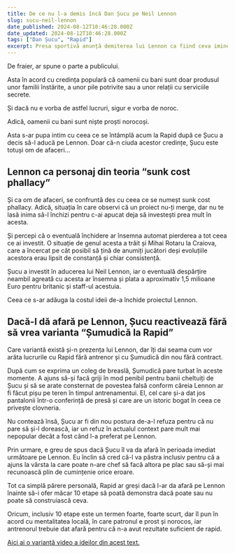 ```yaml
---
title: De ce nu l-a demis încă Dan Șucu pe Neil Lennon
slug: sucu-neil-lennon
date_published: 2024-08-12T10:46:28.000Z
date_updated: 2024-08-12T10:46:28.000Z
tags: ["Dan Șucu", "Rapid"]
excerpt: Presa sportivă anunță demiterea lui Lennon ca fiind ceva iminent, mai ales după egalul de la Buzău. Și totuși, cred că nord-irlandezul nu va pleca atât de curând
---
```


De fraier, ar spune o parte a publicului.

Asta în acord cu credința populară că oamenii cu bani sunt doar produsul unor familii înstărite, a unor pile potrivite sau a unor relații cu serviciile secrete.

Și dacă nu e vorba de astfel lucruri, sigur e vorba de noroc.

Adică, oamenii cu bani sunt niște proști norocoși.

Asta s-ar pupa intim cu ceea ce se întâmplă acum la Rapid după ce Șucu a decis să-l aducă pe Lennon. Doar că-n ciuda acestor credințe, Șucu este totuși om de afaceri...

## Lennon ca personaj din teoria “sunk cost phallacy”

Și ca om de afaceri, se confruntă des cu ceea ce se numeșt sunk cost phallacy. Adică, situația în care observi că un proiect nu-ți merge, dar nu te lasă inima să-l închizi pentru c-ai apucat deja să investești prea mult în acesta.

Și percepi că o eventuală închidere ar însemna automat pierderea a tot ceea ce ai investit. O situație de genul acesta a trăit și Mihai Rotaru la Craiova, care a încercat pe cât posibil să țină de anumiți jucători deși evoluțiile acestora erau lipsit de constanță și chiar consistență.

Șucu a investit în aducerea lui Neil Lennon, iar o eventuală despărțire neambil agreată cu acesta ar însemna și plata a aproximativ 1,5 milioane Euro pentru britanic și staff-ul acestuia.

Ceea ce s-ar adăuga la costul ideii de-a închide proiectul Lennon.

## Dacă-l dă afară pe Lennon, Șucu reactivează fără să vrea varianta “Șumudică la Rapid”

Care variantă există și-n prezența lui Lennon, dar îți dai seama cum vor arăta lucrurile cu Rapid fără antrenor și cu Șumudică din nou fără contract.

După cum se exprima un coleg de breaslă, Șumudică pare turbat în aceste momente. A ajuns să-și facă griji în mod penibil pentru banii cheltuiți de Șucu și să se arate consternat de povestea falsă conform căreia Lennon ar fi făcut pișu pe teren în timpul antrenamentui. El, cel care și-a dat jos pantalonii într-o conferință de presă și care are un istoric bogat în ceea ce privește clovneria.

Nu contează însă, Șucu ar fi din nou postura de-a-l refuza pentru că nu pare să și-l dorească, iar un refuz în actualul context pare mult mai nepopular decât a fost când l-a preferat pe Lennon.

Prin urmare, e greu de spus dacă Șucu îl va da afară în perioada imediat următoare pe Lennon. Eu înclin să cred că-l va păstra inclusiv pentru că a ajuns la vârsta la care poate n-are chef să facă altora pe plac sau să-și mai recunoască plin de cumințenie orice eroare.

Tot ca simplă părere personală, Rapid ar greși dacă l-ar da afară pe Lennon înainte să-i ofer măcar 10 etape să poată demonstra dacă poate sau nu poate să construiască ceva.

Oricum, inclusiv 10 etape este un termen foarte, foarte scurt, dar îl pun în acord cu mentalitatea locală, în care patronul e prost și norocos, iar antrenorul trebuie dat afară pentru că n-a avut rezultate suficient de rapid.

[Aici ai o variantă video a ideilor din acest text.](https://www.youtube.com/watch?v=RBLZEdwhK6w)
